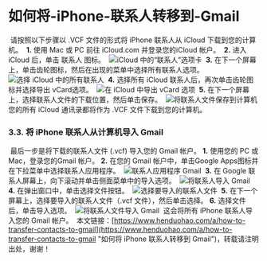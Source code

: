 # 如何将-iPhone-联系人转移到-Gmail
​
请按照以下步骤以 .VCF 文件的形式将 iPhone 联系人从 iCloud 下载到您的计算机。
​
**1.** 使用 Mac 或 PC 前往 iCloud.com 并登录您的iCloud 帐户。
​
**2.** 进入 iCloud 后，单击 联系人 图标。
​
![iCloud 中的“联系人”选项卡](https://p3-juejin.byteimg.com/tos-cn-i-k3u1fbpfcp/5686f1f36f554967b3a0a1b0ff38425e~tplv-k3u1fbpfcp-zoom-1.image)
​
**3.** 在下一个屏幕上，单击齿轮图标，然后在出现的菜单中选择所有联系人选项。
​
![选择 iCloud 中的所有联系人](https://p3-juejin.byteimg.com/tos-cn-i-k3u1fbpfcp/5acc29fe0c27467187c16a8f07b68e36~tplv-k3u1fbpfcp-zoom-1.image)
​
**4.** 选择所有 iCloud 联系人后，再次单击齿轮图标并选择导出 vCard选项。
​
![在 iCloud 中导出 vCard 选项](https://p3-juejin.byteimg.com/tos-cn-i-k3u1fbpfcp/3484f94917d54b87a1bac7e06d87ccdc~tplv-k3u1fbpfcp-zoom-1.image)
​
**5.** 在下一个屏幕上，选择联系人文件的下载位置，然后单击保存。
​
![将联系人文件保存到计算机](https://p3-juejin.byteimg.com/tos-cn-i-k3u1fbpfcp/3d9bb8c4944241e5a4542478cf2fccc1~tplv-k3u1fbpfcp-zoom-1.image)
​
您的所有 iCloud 通讯录都将作为 .VCF 文件下载到您的计算机。
​
### 3.3. 将 iPhone 联系人从计算机导入 Gmail
​
最后一步是将下载的联系人文件 (.vcf) 导入您的 Gmail 帐户。
​
**1.** 使用您的 PC 或 Mac，登录您的Gmail 帐户。
​
**2.** 在您的 Gmail 帐户中，单击Google Apps图标并在下拉菜单中选择联系人应用程序。
​
![联系人应用程序 Gmail](https://p3-juejin.byteimg.com/tos-cn-i-k3u1fbpfcp/29b9b02e5c79431ead252a5d2088ca62~tplv-k3u1fbpfcp-zoom-1.image)
​
**3.** 在 Google 联系人屏幕上，向下滚动并单击侧面菜单中的导入选项。
​
![将联系人导入 Gmail](https://p3-juejin.byteimg.com/tos-cn-i-k3u1fbpfcp/2a7745a9fee945f782360f162f74223e~tplv-k3u1fbpfcp-zoom-1.image)
​
**4.** 在弹出窗口中，单击选择文件按钮。
​
![选择要导入的联系人文件](https://p3-juejin.byteimg.com/tos-cn-i-k3u1fbpfcp/636213b610ab405c8c364200cd678737~tplv-k3u1fbpfcp-zoom-1.image)
​
**5.** 在下一个屏幕上，选择要导入的联系人文件（.vcf 文件），然后单击选择。
​
**6.** 选择文件后，单击导入选项。
​
![将联系人文件导入 Gmail](https://p3-juejin.byteimg.com/tos-cn-i-k3u1fbpfcp/c797002ce9d74299875a5696e9625229~tplv-k3u1fbpfcp-zoom-1.image)
​
这会将所有 iPhone 联系人导入您的 Gmail 帐户。
​
本文链接：[https://www.henduohao.com/a/how-to-transfer-contacts-to-gmail](https://www.henduohao.com/a/how-to-transfer-contacts-to-gmail "如何将 iPhone 联系人转移到 Gmail")，转载请注明出处，谢谢！